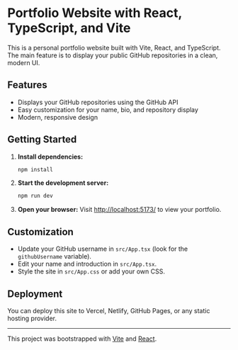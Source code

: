 # Portfolio Website with React, TypeScript, and Vite

This is a personal portfolio website built with Vite, React, and TypeScript. The main feature is to display your public GitHub repositories in a clean, modern UI.

## Features

- Displays your GitHub repositories using the GitHub API
- Easy customization for your name, bio, and repository display
- Modern, responsive design

## Getting Started

1. **Install dependencies:**

   ```powershell
   npm install
   ```

2. **Start the development server:**

   ```powershell
   npm run dev
   ```

3. **Open your browser:**
   Visit [http://localhost:5173/](http://localhost:5173/) to view your portfolio.

## Customization

- Update your GitHub username in `src/App.tsx` (look for the `githubUsername` variable).
- Edit your name and introduction in `src/App.tsx`.
- Style the site in `src/App.css` or add your own CSS.

## Deployment

You can deploy this site to Vercel, Netlify, GitHub Pages, or any static hosting provider.

---

This project was bootstrapped with [Vite](https://vitejs.dev/) and [React](https://react.dev/).
